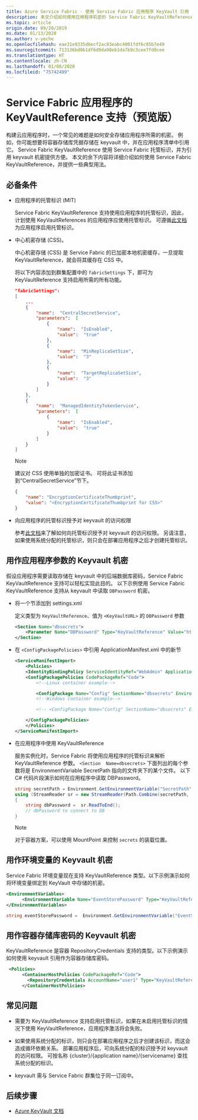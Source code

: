 ```yaml
---
title: Azure Service Fabric - 使用 Service Fabric 应用程序 KeyVault 引用
description: 本文介绍如何使用应用程序机密的 Service Fabric KeyVaultReference 支持。
ms.topic: article
origin.date: 09/20/2019
ms.date: 01/13/2020
ms.author: v-yeche
ms.openlocfilehash: eae31e9335d6ecf2ac83eabc4001fdf6c85b7e49
ms.sourcegitcommit: 713136bd0b1df6d9da98eb1da7b9c3cee7fd0cee
ms.translationtype: HT
ms.contentlocale: zh-CN
ms.lasthandoff: 01/08/2020
ms.locfileid: "75742499"
---
```

# <a name="keyvaultreference-support-for-service-fabric-applications-preview"></a>Service Fabric 应用程序的 KeyVaultReference 支持（预览版）

构建云应用程序时，一个常见的难题是如何安全存储应用程序所需的机密。 例如，你可能想要将容器存储库凭据存储在 keyvault 中，并在应用程序清单中引用它。 Service Fabric KeyVaultReference 使用 Service Fabric 托管标识，并为引用 keyvault 机密提供方便。 本文的余下内容将详细介绍如何使用 Service Fabric KeyVaultReference，并提供一些典型用法。

## <a name="prerequisites"></a>必备条件

- 应用程序的托管标识 (MIT)
    
    Service Fabric KeyVaultReference 支持使用应用程序的托管标识，因此，计划使用 KeyVaultReferences 的应用程序应使用托管标识。 可遵循[此文档](concepts-managed-identity.md)为应用程序启用托管标识。

- 中心机密存储 (CSS)。

    中心机密存储 (CSS) 是 Service Fabric 的已加密本地机密缓存，一旦提取 KeyVaultReference，就会将其缓存在 CSS 中。

    将以下内容添加到群集配置中的 `fabricSettings` 下，即可为 KeyVaultReference 支持启用所需的所有功能。

    ```json
    "fabricSettings": 
    [
        ...
        {
            "name":  "CentralSecretService",
            "parameters":  [
                {
                    "name":  "IsEnabled",
                    "value":  "true"
                },
                {
                    "name":  "MinReplicaSetSize",
                    "value":  "3"
                },
                {
                    "name":  "TargetReplicaSetSize",
                    "value":  "3"
                }
            ]
        },
        {
            "name":  "ManagedIdentityTokenService",
            "parameters":  [
                {
                    "name":  "IsEnabled",
                    "value":  "true"
                }
            ]
        }
    ]
    ```

    > [!NOTE] 
    > 建议对 CSS 使用单独的加密证书。 可将此证书添加到“CentralSecretService”节下。

    ```json
    {
        "name": "EncryptionCertificateThumbprint",
        "value": "<EncryptionCertificateThumbprint for CSS>"
    }
    ```

- 向应用程序的托管标识授予对 keyvault 的访问权限

    参考[此文档](how-to-grant-access-other-resources.md)来了解如何向托管标识授予对 keyvault 的访问权限。 另请注意，如果使用系统分配的托管标识，则只会在部署应用程序之后才创建托管标识。

## <a name="keyvault-secret-as-application-parameter"></a>用作应用程序参数的 Keyvault 机密
假设应用程序需要读取存储在 keyvault 中的后端数据库密码，Service Fabric KeyVaultReference 支持可以轻松实现此目的。 以下示例使用 Service Fabric KeyVaultReference 支持从 keyvault 中读取 `DBPassword` 机密。

- 将一个节添加到 settings.xml

    定义类型为 `KeyVaultReference`、值为 `<KeyVaultURL>` 的 `DBPassword` 参数

    ```xml
    <Section Name="dbsecrets">
        <Parameter Name="DBPassword" Type="KeyVaultReference" Value="https://vault200.vault.azure.cn/secrets/dbpassword/8ec042bbe0ea4356b9b171588a8a1f32"/>
    </Section>
    ```
- 在 `<ConfigPackagePolicies>` 中引用 ApplicationManifest.xml 中的新节

    ```xml
    <ServiceManifestImport>
        <Policies>
        <IdentityBindingPolicy ServiceIdentityRef="WebAdmin" ApplicationIdentityRef="ttkappuser" />
        <ConfigPackagePolicies CodePackageRef="Code">
            <!--Linux container example-->

            <ConfigPackage Name="Config" SectionName="dbsecrets" EnvironmentVariableName="SecretPath" MountPoint="/var/secrets"/>
            <!--Windows container example-->

            <!-- <ConfigPackage Name="Config" SectionName="dbsecrets" EnvironmentVariableName="SecretPath" MountPoint="C:\secrets"/> -->

        </ConfigPackagePolicies>
        </Policies>
    </ServiceManifestImport>
    ```

- 在应用程序中使用 KeyVaultReference

    服务实例化时，Service Fabric 将使用应用程序的托管标识来解析 KeyVaultReference 参数。 `<Section  Name=dbsecrets>` 下面列出的每个参数将是 EnvironmentVariable SecretPath 指向的文件夹下的某个文件。 以下 C# 代码片段演示如何在应用程序中读取 DBPassword。

    ```C#
    string secretPath = Environment.GetEnvironmentVariable("SecretPath");
    using (StreamReader sr = new StreamReader(Path.Combine(secretPath, "DBPassword"))) 
    {
        string dbPassword =  sr.ReadToEnd();
        // dbPassword to connect to DB
    }
    ```
    > [!NOTE] 
    > 对于容器方案，可以使用 MountPoint 来控制 `secrets` 的装载位置。

## <a name="keyvault-secret-as-environment-variable"></a>用作环境变量的 Keyvault 机密

Service Fabric 环境变量现在支持 KeyVaultReference 类型。以下示例演示如何将环境变量绑定到 KeyVault 中存储的机密。

```xml
<EnvironmentVariables>
      <EnvironmentVariable Name="EventStorePassword" Type="KeyVaultReference" Value="https://ttkvault.vault.azure.cn/secrets/clustercert/e225bd97e203430d809740b47736b9b8"/>
</EnvironmentVariables>
```

```C#
string eventStorePassword =  Environment.GetEnvironmentVariable("EventStorePassword");
```
## <a name="keyvault-secret-as-container-repository-password"></a>用作容器存储库密码的 Keyvault 机密
KeyVaultReference 是容器 RepositoryCredentials 支持的类型。以下示例演示如何使用 keyvault 引用作为容器存储库密码。
```xml
 <Policies>
      <ContainerHostPolicies CodePackageRef="Code">
        <RepositoryCredentials AccountName="user1" Type="KeyVaultReference" Password="https://ttkvault.vault.azure.cn/secrets/containerpwd/e225bd97e203430d809740b47736b9b8"/>
      </ContainerHostPolicies>
```
## <a name="faq"></a>常见问题
- 需要为 KeyVaultReference 支持启用托管标识，如果在未启用托管标识的情况下使用 KeyVaultReference，应用程序激活将会失败。

- 如果使用系统分配的标识，则只会在部署应用程序之后才创建该标识，而这会造成循环依赖关系。 部署应用程序后，可向系统分配的标识授予对 keyvault 的访问权限。 可按名称 {cluster}/{application name}/{servicename} 查找系统分配的标识。

- keyvault 需与 Service Fabric 群集位于同一订阅中。 

## <a name="next-steps"></a>后续步骤

* [Azure KeyVault 文档](/key-vault/)

<!-- Update_Description: new article about service fabric keyvault references -->
<!--NEW.date: 12/09/2019-->